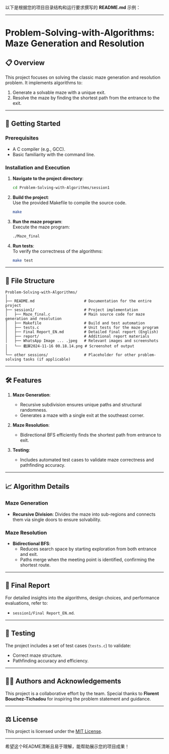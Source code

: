以下是根据您的项目目录结构和运行要求撰写的 **README.md** 示例：  

---

# Problem-Solving-with-Algorithms: Maze Generation and Resolution  

## 📋 Overview  
This project focuses on solving the classic maze generation and resolution problem. It implements algorithms to:  
1. Generate a solvable maze with a unique exit.  
2. Resolve the maze by finding the shortest path from the entrance to the exit.  

---

## 🚀 Getting Started  

### Prerequisites  
- A C compiler (e.g., GCC).  
- Basic familiarity with the command line.  

### Installation and Execution  
1. **Navigate to the project directory**:  
   ```bash
   cd Problem-Solving-with-Algorithms/session1
   ```

2. **Build the project**:  
   Use the provided Makefile to compile the source code.  
   ```bash
   make
   ```

3. **Run the maze program**:  
   Execute the maze program:  
   ```bash
   ./Maze_final
   ```

4. **Run tests**:  
   To verify the correctness of the algorithms:  
   ```bash
   make test
   ```

---

## 📂 File Structure  
```
Problem-Solving-with-Algorithms/
│
├── README.md                      # Documentation for the entire project  
├── session1/                      # Project implementation  
│   ├── Maze_final.c               # Main source code for maze generation and resolution  
│   ├── Makefile                   # Build and test automation  
│   ├── tests.c                    # Unit tests for the maze program  
│   ├── Final Report_EN.md         # Detailed final report (English)  
│   ├── report/                    # Additional report materials  
│   ├── WhatsApp Image ... .jpeg   # Relevant images and screenshots  
│   └── 截屏2024-11-16 00.18.14.png # Screenshot of output  
│
└── other sessions/                # Placeholder for other problem-solving tasks (if applicable)
```

---

## 🛠️ Features  

1. **Maze Generation**:  
   - Recursive subdivision ensures unique paths and structural randomness.  
   - Generates a maze with a single exit at the southeast corner.  

2. **Maze Resolution**:  
   - Bidirectional BFS efficiently finds the shortest path from entrance to exit.  

3. **Testing**:  
   - Includes automated test cases to validate maze correctness and pathfinding accuracy.  

---

## 📈 Algorithm Details  

### Maze Generation  
- **Recursive Division**: Divides the maze into sub-regions and connects them via single doors to ensure solvability.  

### Maze Resolution  
- **Bidirectional BFS**:  
   - Reduces search space by starting exploration from both entrance and exit.  
   - Paths merge when the meeting point is identified, confirming the shortest route.  

---

## 📝 Final Report  
For detailed insights into the algorithms, design choices, and performance evaluations, refer to:  
- `session1/Final Report_EN.md`.  

---

## 🧪 Testing  
The project includes a set of test cases (`tests.c`) to validate:  
- Correct maze structure.  
- Pathfinding accuracy and efficiency.  

---

## 👨‍💻 Authors and Acknowledgements  
This project is a collaborative effort by the team. Special thanks to **Florent Bouchez-Tichadou** for inspiring the problem statement and guidance.  

--- 

## ⚖️ License  
This project is licensed under the [MIT License](LICENSE).  

---

希望这个README清晰且易于理解，能帮助展示您的项目成果！
